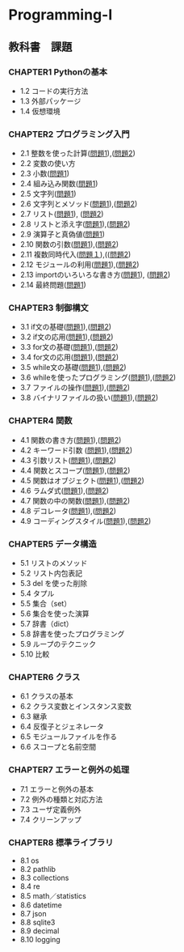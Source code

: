 # Programming-I
## 教科書　課題
### CHAPTER1 **Pythonの基本**
- 1.2 コードの実行方法
- 1.3 外部パッケージ
- 1.4 仮想環境
### CHAPTER2 **プログラミング入門**
- 2.1 整数を使った計算([問題1](ch2/Q2/Q2_1_1.py)),([問題2](ch2/Q2/Q2_1_2.py))
- 2.2 変数の使い方
- 2.3 小数([問題1](ch2/Q2/Q2_3_1.py))
- 2.4 組み込み関数([問題1](ch2/Q2/Q2_4_1.py))
- 2.5 文字列([問題1](ch2/Q2/Q2_5_2.py))
- 2.6 文字列とメソッド([問題1](ch2/Q2/Q2_6_1.py)),([問題2](ch2/Q2/Q2_6_2.py))
- 2.7 リスト([問題1](ch2/Q2/Q2_7_1.py)), ([問題2](ch2/Q2/Q2_7_2.py))
- 2.8 リストと添え字([問題1](ch2/Q2/Q2_8_1.py)),([問題2](ch2/Q2/Q2_8_2.py))
- 2.9 演算子と真偽値([問題1](ch2/Q2/Q2_9_1.py))
- 2.10 関数の引数([問題1](ch2/Q2/Q2_10_1.py)),([問題2](ch2/Q2/Q2_10_2.py))
- 2.11 複数同時代入([問題１](ch2/Q2/Q2_11_1.py)),(([問題2](ch2/Q2/Q2_11_2.py))
- 2.12 モジュールの利用([問題1](ch2/Q2/Q2_12_1.py)),([問題2](ch2/Q2/Q2_12_2.py))
- 2.13 importのいろいろな書き方([問題1](ch2/Q2/Q2_13_1.py)), ([問題2](ch2/Q2/Q2_13_2.py))
- 2.14 最終問題([問題1](ch2/Q2/Q2_final.py))
### CHAPTER3 **制御構文**
- 3.1 if文の基礎([問題1](ch2/Q3/Q3_1_1.py)),([問題2](ch2/Q3/Q3_1_2.py))
- 3.2 if文の応用([問題1](ch2/Q3/Q3_2_1.py)),([問題2](ch2/Q3/Q3_2_2.py))
- 3.3 for文の基礎([問題1](ch2/Q3/Q3_3_1.py)),([問題2](ch2/Q3/Q3_3_2.py))
- 3.4 for文の応用([問題1](ch2/Q3/Q3_4_1.py)),([問題2](ch2/Q3/Q3_4_2.py))
- 3.5 while文の基礎([問題1](ch2/Q3/Q3_5_1.py)),([問題2](ch2/Q3/Q3_5_2.py))
- 3.6 whileを使ったプログラミング([問題1](ch2/Q3/Q3_6_1.py)),([問題2](ch2/Q3/Q3_6_2.py))
- 3.7 ファイルの操作([問題1](ch2/Q3/Q3_7_1.py)),([問題2](ch2/Q3/Q3_7_2.py))
- 3.8 バイナリファイルの扱い([問題1](ch2/Q3/Q3_8_1.py)),([問題2](ch2/Q3/Q3_8_2.py))
### CHAPTER4 **関数**
- 4.1 関数の書き方([問題1](ch2/Q4/Q4_1_1.py)),([問題2](ch2/Q4/Q4_1_2.py)) 
- 4.2 キーワード引数 ([問題1](ch2/Q4/Q4_2_1.py)),([問題2](ch2/Q4/Q4_2_2.py))
- 4.3 引数リスト([問題1](ch2/Q4/Q4_3_1.py)),([問題2](ch2/Q4/Q4_3_2.py))
- 4.4 関数とスコープ([問題1](ch2/Q4/Q4_4_1.py)),([問題2](ch2/Q4/Q4_4_2.py))
- 4.5 関数はオブジェクト([問題1](ch2/Q4/Q4_5_1.py)),([問題2](ch2/Q4/Q4_5_2.py))
- 4.6 ラムダ式([問題1](ch2/Q4/Q4_6_1.py)),([問題2](ch2/Q4/Q4_6_2.py))
- 4.7 関数の中の関数([問題1](ch2/Q4/Q4_7_1.py)),([問題2](ch2/Q4/Q4_7_2.py))
- 4.8 デコレータ([問題1](ch2/Q4/Q4_8_1.py)),([問題2](ch2/Q4/Q4_8_2.py))
- 4.9 コーディングスタイル([問題1](ch2/Q4/Q4_9_1.py)),([問題2](ch2/Q4/Q4_9_2.py))
### CHAPTER5 **データ構造**
- 5.1 リストのメソッド
- 5.2 リスト内包表記
- 5.3 del を使った削除
- 5.4 タプル
- 5.5 集合（set）
- 5.6 集合を使った演算
- 5.7 辞書（dict）
- 5.8 辞書を使ったプログラミング
- 5.9 ループのテクニック
- 5.10 比較
### CHAPTER6 **クラス**
- 6.1 クラスの基本
- 6.2 クラス変数とインスタンス変数
- 6.3 継承
- 6.4 反復子とジェネレータ
- 6.5 モジュールファイルを作る
- 6.6 スコープと名前空間
### CHAPTER7 **エラーと例外の処理**
- 7.1 エラーと例外の基本
- 7.2 例外の種類と対応方法
- 7.3 ユーザ定義例外
- 7.4 クリーンアップ
### CHAPTER8 **標準ライブラリ**
- 8.1 os
- 8.2 pathlib
- 8.3 collections
- 8.4 re
- 8.5 math／statistics
- 8.6 datetime
- 8.7 json
- 8.8 sqlite3
- 8.9 decimal
- 8.10 logging


